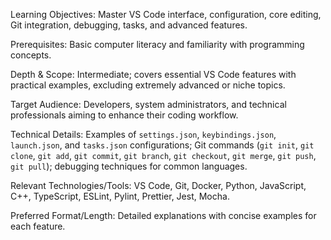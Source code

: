 Learning Objectives: Master VS Code interface, configuration, core editing, Git integration, debugging, tasks, and advanced features.

Prerequisites: Basic computer literacy and familiarity with programming concepts.

Depth & Scope: Intermediate; covers essential VS Code features with practical examples, excluding extremely advanced or niche topics.

Target Audience: Developers, system administrators, and technical professionals aiming to enhance their coding workflow.

Technical Details: Examples of `settings.json`, `keybindings.json`, `launch.json`, and `tasks.json` configurations; Git commands (`git init`, `git clone`, `git add`, `git commit`, `git branch`, `git checkout`, `git merge`, `git push`, `git pull`); debugging techniques for common languages.

Relevant Technologies/Tools: VS Code, Git, Docker, Python, JavaScript, C++, TypeScript, ESLint, Pylint, Prettier, Jest, Mocha.

Preferred Format/Length: Detailed explanations with concise examples for each feature.

